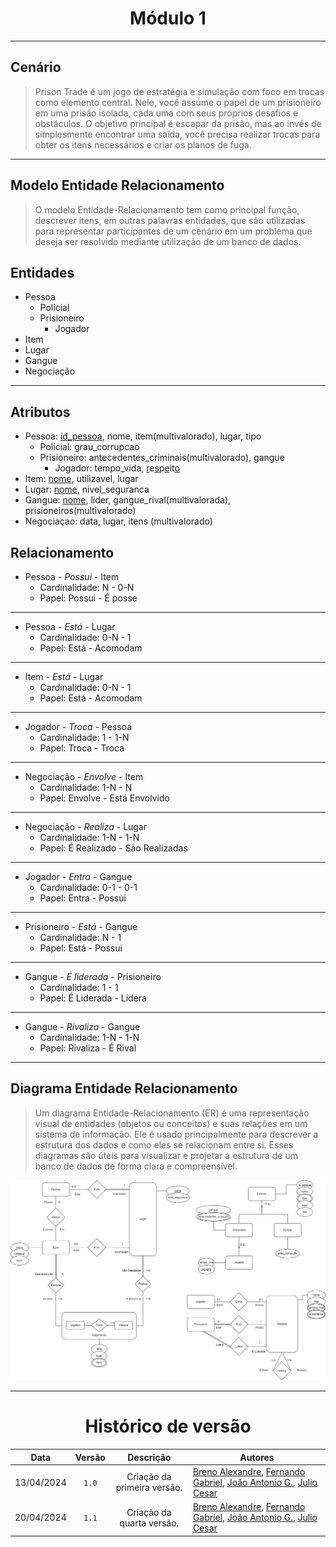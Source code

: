 <center>

# Módulo 1

</center>

---

## Cenário
> Prison Trade é um jogo de estratégia e simulação com foco em trocas como elemento central. Nele, você assume o papel de um prisioneiro em uma prisão isolada, cada uma com seus próprios desafios e obstáculos. O objetivo principal é escapar da prisão, mas ao invés de simplesmente encontrar uma saída, você precisa realizar trocas para obter os itens necessários e criar os planos de fuga.

---
## Modelo Entidade Relacionamento


> O modelo Entidade-Relacionamento tem como principal função, descrever itens, em outras palavras entidades, que são utilizadas para representar participantes de um cenário em um problema que deseja ser resolvido mediante utilização de um banco de dados.


## Entidades

- Pessoa
    - Policial
    - Prisioneiro
        - Jogador
- Item
- Lugar
- Gangue
- Negociação

---

## Atributos
- Pessoa: <ins>id_pessoa</ins>, nome, item(multivalorado), lugar, tipo
  - Policial: grau_corrupcao
  - Prisioneiro: antecedentes_criminais(multivalorado), gangue
    - Jogador: tempo_vida, <ins>r</ins>e<ins>s</ins>p<ins>e</ins>it<ins>o</ins>
- Item: <ins>nome</ins>, utilizavel, lugar
- Lugar: <ins>nome</ins>, nivel_seguranca
- Gangue: <ins>nome</ins>, lider, gangue_rival(multivalorada), prisioneiros(multivalorado)
- Negociaçao: data, lugar, itens (multivalorado)


## Relacionamento

- Pessoa - *Possui* - Item
  - Cardinalidade: N - 0-N
  - Papel: Possui - É posse

---

- Pessoa - *Está* - Lugar
  - Cardinalidade: 0-N - 1
  - Papel: Está - Acomodam

---

- Item - *Está* - Lugar
  - Cardinalidade: 0-N - 1
  - Papel: Está - Acomodam

---

- Jogador - *Troca* - Pessoa
  - Cardinalidade: 1 - 1-N
  - Papel: Troca - Troca

---

- Negociação - *Envolve* - Item
  - Cardinalidade: 1-N - N
  - Papel: Envolve - Está Envolvido

---

- Negociação - *Realiza* - Lugar
  - Cardinalidade: 1-N - 1-N
  - Papel: É Realizado - São Realizadas

---

- Jogador - *Entra* - Gangue
  - Cardinalidade: 0-1 - 0-1
  - Papel: Entra - Possui

---

- Prisioneiro - *Está* - Gangue
  - Cardinalidade: N - 1  
  -  Papel: Está - Possui

---

- Gangue - *É liderada* - Prisioneiro
  - Cardinalidade: 1 - 1
  - Papel: É Liderada - Lidera

---

- Gangue - *Rivaliza* - Gangue
  - Cardinalidade: 1-N - 1-N
  - Papel: Rivaliza - É Rival

---

## Diagrama Entidade Relacionamento

> Um diagrama Entidade-Relacionamento (ER) é uma representação visual de entidades (objetos ou conceitos) e suas relações em um sistema de informação. Ele é usado principalmente para descrever a estrutura dos dados e como eles se relacionam entre si. Esses diagramas são úteis para visualizar e projetar a estrutura de um banco de dados de forma clara e compreensível.

<div align="center">
<div align="center"><img src= "https://raw.githubusercontent.com/SBD1/2024.1-Prison-Trading/Pages/docs/assets/DER.png"/></div>
</div>

---
<center>

# Histórico de versão

</center>

<div style="margin: 0 auto; width: fit-content;">

| Data       | Versão | Descrição                   | Autores                                                                                                                                                                                                 |
|:----------:|:------:|:---------------------------:| ------------------------------------------------------------------------------------------------------------------------------------------------------------------------------------------------------- |
| 13/04/2024 | `1.0`  | Criação da primeira versão. | [Breno Alexandre](https://github.com/brenoalexandre0), [Fernando Gabriel](https://github.com/show-dawn), [João Antonio G.](https://github.com/joaoseisei),  [Julio Cesar](https://github.com/julio1099) |
| 20/04/2024 | `1.1`  | Criação da quarta versão.   | [Breno Alexandre](https://github.com/brenoalexandre0), [Fernando Gabriel](https://github.com/show-dawn), [João Antonio G.](https://github.com/joaoseisei),  [Julio Cesar](https://github.com/julio1099) |

</div>